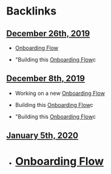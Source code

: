 
# Backlinks
## [December 26th, 2019](<December 26th, 2019.md>)
- [Onboarding Flow](<Onboarding Flow.md>)

- "Building this [Onboarding Flow](<Onboarding Flow.md>)c

## [December 8th, 2019](<December 8th, 2019.md>)
- Working on a new [Onboarding Flow](<Onboarding Flow.md>)

- Building this [Onboarding Flow](<Onboarding Flow.md>)c

- "Building this [Onboarding Flow](<Onboarding Flow.md>)c

## [January 5th, 2020](<January 5th, 2020.md>)
- # [Onboarding Flow](<Onboarding Flow.md>)

